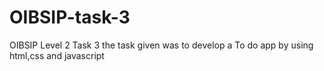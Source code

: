 # OIBSIP-task-3
OIBSIP Level 2 Task 3
the task given was to develop a To do app by using html,css and javascript
